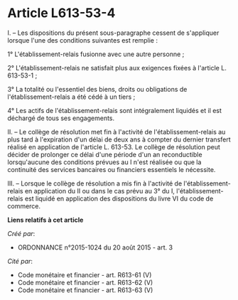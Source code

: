 # Article L613-53-4

I. – Les dispositions du présent sous-paragraphe cessent de s'appliquer lorsque l'une des conditions suivantes est remplie :

1° L'établissement-relais fusionne avec une autre personne ;

2° L'établissement-relais ne satisfait plus aux exigences fixées à l'article L. 613-53-1 ;

3° La totalité ou l'essentiel des biens, droits ou obligations de l'établissement-relais a été cédé à un tiers ;

4° Les actifs de l'établissement-relais sont intégralement liquidés et il est déchargé de tous ses engagements.

II. – Le collège de résolution met fin à l'activité de l'établissement-relais au plus tard à l'expiration d'un délai de deux
ans à compter du dernier transfert réalisé en application de l'article L. 613-53. Le collège de résolution peut décider de
prolonger ce délai d'une période d'un an reconductible lorsqu'aucune des conditions prévues au I n'est réalisée ou que la
continuité des services bancaires ou financiers essentiels le nécessite.

III. – Lorsque le collège de résolution a mis fin à l'activité de l'établissement-relais en application du II ou dans le cas
prévu au 3° du I, l'établissement-relais est liquidé en application des dispositions du livre VI du code de commerce.

**Liens relatifs à cet article**

_Créé par_:

  - ORDONNANCE n°2015-1024 du 20 août 2015 - art. 3

_Cité par_:

  - Code monétaire et financier - art. R613-61 (V)
  - Code monétaire et financier - art. R613-62 (V)
  - Code monétaire et financier - art. R613-63 (V)
